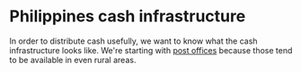 Philippines cash infrastructure
===
In order to distribute cash usefully, we want to know what the
cash infrastructure looks like. We're starting with
[post offices](https://www.phlpost.gov.ph/post-office-location.php)
because those tend to be available in even rural areas.
